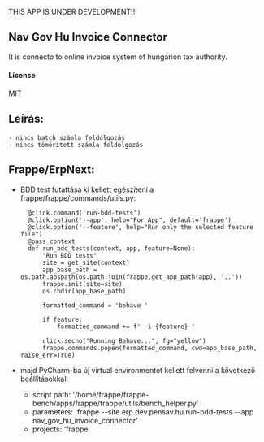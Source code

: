 THIS APP IS UNDER DEVELOPMENT!!!

## Nav Gov Hu Invoice Connector

It is connecto to online invoice system of hungarion tax authority.

#### License

MIT

## Leírás:
    - nincs batch számla feldolgozás
    - nincs tömörített számla feldolgozás

## Frappe/ErpNext:
- BDD test futattása ki kellett egészíŧeni a frappe/frappe/commands/utils.py:

        @click.command('run-bdd-tests')
        @click.option('--app', help="For App", default='frappe')
        @click.option('--feature', help="Run only the selected feature file")
        @pass_context
        def run_bdd_tests(context, app, feature=None):
            "Run BDD tests"
            site = get_site(context)
            app_base_path = os.path.abspath(os.path.join(frappe.get_app_path(app), '..'))
            frappe.init(site=site)
            os.chdir(app_base_path)
        
            formatted_command = 'behave '
        
            if feature:
                formatted_command += f' -i {feature} '
        
            click.secho("Running Behave...", fg="yellow")
            frappe.commands.popen(formatted_command, cwd=app_base_path, raise_err=True)
    

- majd PyCharm-ba új virtual environmentet kellett felvenni a következő beállításokkal:
    - script path: '/home/frappe/frappe-bench/apps/frappe/frappe/utils/bench_helper.py'
    - parameters: 'frappe --site erp.dev.pensav.hu run-bdd-tests --app nav_gov_hu_invoice_connector'
    - projects: 'frappe'